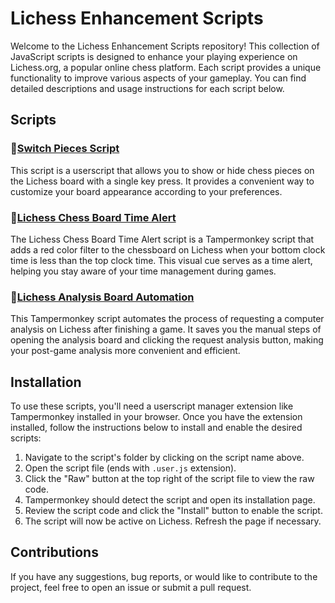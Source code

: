 # Lichess Enhancement Scripts

Welcome to the Lichess Enhancement Scripts repository! This collection of JavaScript scripts is designed to enhance your playing experience on Lichess.org, a popular online chess platform. Each script provides a unique functionality to improve various aspects of your gameplay. You can find detailed descriptions and usage instructions for each script below.

## Scripts

### 📂[Switch Pieces Script](./Switch-Piece-Set)
This script is a userscript that allows you to show or hide chess pieces on the Lichess board with a single key press. It provides a convenient way to customize your board appearance according to your preferences.

### 📂[Lichess Chess Board Time Alert](./Lichess-Time-Alert)
The Lichess Chess Board Time Alert script is a Tampermonkey script that adds a red color filter to the chessboard on Lichess when your bottom clock time is less than the top clock time. This visual cue serves as a time alert, helping you stay aware of your time management during games.

### 📂[Lichess Analysis Board Automation](./Lichess-Analysis-Board-Automation)
This Tampermonkey script automates the process of requesting a computer analysis on Lichess after finishing a game. It saves you the manual steps of opening the analysis board and clicking the request analysis button, making your post-game analysis more convenient and efficient.

## Installation

To use these scripts, you'll need a userscript manager extension like Tampermonkey installed in your browser. Once you have the extension installed, follow the instructions below to install and enable the desired scripts:

1. Navigate to the script's folder by clicking on the script name above.
2. Open the script file (ends with `.user.js` extension).
3. Click the "Raw" button at the top right of the script file to view the raw code.
4. Tampermonkey should detect the script and open its installation page.
5. Review the script code and click the "Install" button to enable the script.
6. The script will now be active on Lichess. Refresh the page if necessary.

## Contributions

If you have any suggestions, bug reports, or would like to contribute to the project, feel free to open an issue or submit a pull request.
